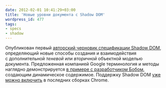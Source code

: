 ```yaml
---
date: 2012-02-01 10:41:29+03:00
title: 'Новые уровни документа с Shadow DOM'
wordpress_id: 477
tags:
- specs
- shadow
---
```


Опубликован первый [авторский черновик спецификации Shadow DOM][1], определяющий новые способы создания и взаимодействия с дополнительной _теневой_ или _вторичной_ объектной моделью документа. Предложенная компанией Google терминология и методы наглядно демонстрируется [в примере с разработчиком Бобом][2], создающим динамическое содержимое. Поддержку Shadow DOM [уже можно включить][3] в последних сборках Chrome.

[1]: https://dvcs.w3.org/hg/webcomponents/raw-file/tip/spec/shadow/index.html
[2]: https://dvcs.w3.org/hg/webcomponents/raw-file/tip/spec/shadow/index.html#shadow-dom-example
[3]: https://plus.google.com/100132233764003563318/posts/9kNHQ32cvjg
